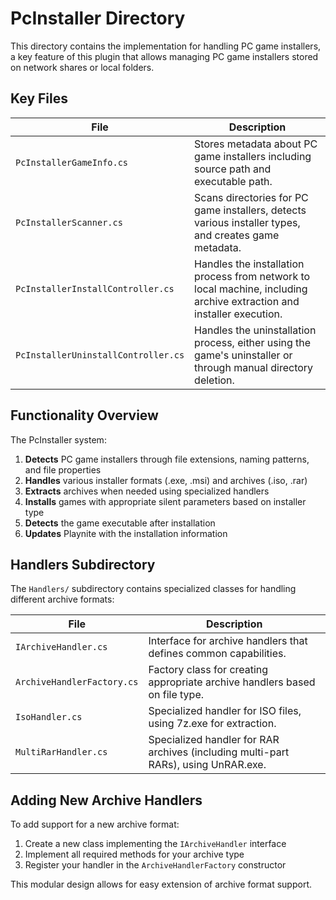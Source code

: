 # PcInstaller Directory

This directory contains the implementation for handling PC game installers, a key feature of this plugin that allows managing PC game installers stored on network shares or local folders.

## Key Files

| File | Description |
|------|-------------|
| `PcInstallerGameInfo.cs` | Stores metadata about PC game installers including source path and executable path. |
| `PcInstallerScanner.cs` | Scans directories for PC game installers, detects various installer types, and creates game metadata. |
| `PcInstallerInstallController.cs` | Handles the installation process from network to local machine, including archive extraction and installer execution. |
| `PcInstallerUninstallController.cs` | Handles the uninstallation process, either using the game's uninstaller or through manual directory deletion. |

## Functionality Overview

The PcInstaller system:

1. **Detects** PC game installers through file extensions, naming patterns, and file properties
2. **Handles** various installer formats (.exe, .msi) and archives (.iso, .rar)
3. **Extracts** archives when needed using specialized handlers
4. **Installs** games with appropriate silent parameters based on installer type
5. **Detects** the game executable after installation
6. **Updates** Playnite with the installation information

## Handlers Subdirectory

The `Handlers/` subdirectory contains specialized classes for handling different archive formats:

| File | Description |
|------|-------------|
| `IArchiveHandler.cs` | Interface for archive handlers that defines common capabilities. |
| `ArchiveHandlerFactory.cs` | Factory class for creating appropriate archive handlers based on file type. |
| `IsoHandler.cs` | Specialized handler for ISO files, using 7z.exe for extraction. |
| `MultiRarHandler.cs` | Specialized handler for RAR archives (including multi-part RARs), using UnRAR.exe. |

## Adding New Archive Handlers

To add support for a new archive format:

1. Create a new class implementing the `IArchiveHandler` interface
2. Implement all required methods for your archive type
3. Register your handler in the `ArchiveHandlerFactory` constructor

This modular design allows for easy extension of archive format support.